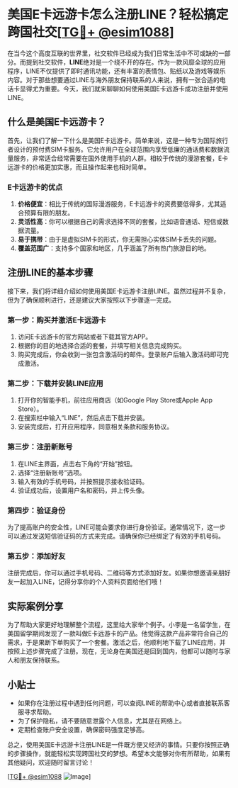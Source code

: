 # 美国E卡远游卡怎么注册LINE？轻松搞定跨国社交[[TG💪+ @esim1088](https://t.me/s/esim1088)]

在当今这个高度互联的世界里，社交软件已经成为我们日常生活中不可或缺的一部分。而提到社交软件，**LINE**绝对是一个绕不开的存在。作为一款风靡全球的应用程序，LINE不仅提供了即时通讯功能，还有丰富的表情包、贴纸以及游戏等娱乐内容。对于那些想要通过LINE与海外朋友保持联系的人来说，拥有一张合适的电话卡显得尤为重要。今天，我们就来聊聊如何使用美国E卡远游卡成功注册并使用LINE。

## 什么是美国E卡远游卡？

首先，让我们了解一下什么是美国E卡远游卡。简单来说，这是一种专为国际旅行者设计的预付费SIM卡服务。它允许用户在全球范围内享受低廉的通话费和数据流量服务，非常适合经常需要在国外使用手机的人群。相较于传统的漫游套餐，E卡远游卡的价格更加实惠，而且操作起来也相对简单。

### E卡远游卡的优点

1. **价格便宜**：相比于传统的国际漫游服务，E卡远游卡的资费要低得多，尤其适合预算有限的朋友。
2. **灵活性高**：你可以根据自己的需求选择不同的套餐，比如语音通话、短信或数据流量。
3. **易于携带**：由于是虚拟SIM卡的形式，你无需担心实体SIM卡丢失的问题。
4. **覆盖范围广**：支持多个国家和地区，几乎涵盖了所有热门旅游目的地。

## 注册LINE的基本步骤

接下来，我们将详细介绍如何使用美国E卡远游卡注册LINE。虽然过程并不复杂，但为了确保顺利进行，还是建议大家按照以下步骤逐一完成。

### 第一步：购买并激活E卡远游卡

1. 访问E卡远游卡的官方网站或者下载其官方APP。
2. 根据你的目的地选择合适的套餐，并填写相关信息完成购买。
3. 购买完成后，你会收到一张包含激活码的邮件。登录账户后输入激活码即可完成激活。

### 第二步：下载并安装LINE应用

1. 打开你的智能手机，前往应用商店（如Google Play Store或Apple App Store）。
2. 在搜索栏中输入“LINE”，然后点击下载并安装。
3. 安装完成后，打开应用程序，同意相关条款和服务协议。

### 第三步：注册新账号

1. 在LINE主界面，点击右下角的“开始”按钮。
2. 选择“注册新账号”选项。
3. 输入有效的手机号码，并按照提示接收验证码。
4. 验证成功后，设置用户名和密码，并上传头像。

### 第四步：验证身份

为了提高账户的安全性，LINE可能会要求你进行身份验证。通常情况下，这一步可以通过发送短信验证码的方式来完成。请确保你已经绑定了有效的手机号码。

### 第五步：添加好友

注册完成后，你可以通过手机号码、二维码等方式添加好友。如果你想邀请亲朋好友一起加入LINE，记得分享你的个人资料页面给他们哦！

## 实际案例分享

为了帮助大家更好地理解整个流程，这里给大家举个例子。小李是一名留学生，在美国留学期间发现了一款叫做E卡远游卡的产品。他觉得这款产品非常符合自己的需求，于是果断下单购买了一个套餐。激活之后，他顺利地下载了LINE应用，并按照上述步骤完成了注册。现在，无论身在美国还是回到国内，他都可以随时与家人和朋友保持联系。

## 小贴士

- 如果你在注册过程中遇到任何问题，可以查阅LINE的帮助中心或者直接联系客服寻求帮助。
- 为了保护隐私，请不要随意泄露个人信息，尤其是在网络上。
- 定期检查账户安全设置，确保密码强度足够高。

总之，使用美国E卡远游卡注册LINE是一件既方便又经济的事情。只要你按照正确的步骤操作，就能轻松实现跨国社交的梦想。希望本文能够对你有所帮助，如果有其他疑问，欢迎随时留言讨论！

[[TG💪+ @esim1088](https://t.me/s/esim1088) ![Image](https://i.postimg.cc/4NQfJmqS/Snipaste-2025-05-13-00-14-12.png)]